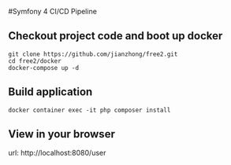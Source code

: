 #Symfony 4 CI/CD Pipeline

## Checkout project code and boot up docker
```
git clone https://github.com/jianzhong/free2.git
cd free2/docker
docker-compose up -d
```

## Build application
```
docker container exec -it php composer install
```

## View in your browser

url: http://localhost:8080/user